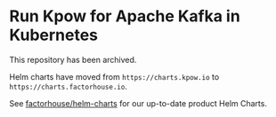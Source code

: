 # Run Kpow for Apache Kafka in Kubernetes

This repository has been archived.

Helm charts have moved from `https://charts.kpow.io` to `https://charts.factorhouse.io`.

See [factorhouse/helm-charts](https://github.com/factorhouse/helm-charts) for our up-to-date product Helm Charts.

